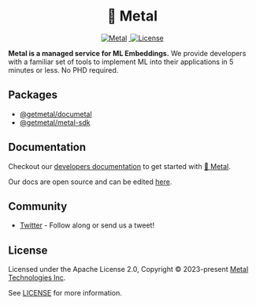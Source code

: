 <h1 align="center" >
🤘 Metal
</h1>

<p align="center">
  <a href="https://twitter.com/Metal_io">
    <img src="https://img.shields.io/badge/metal-message?style=flat&logo=twitter&color=4f46e5&logoColor=#4f46e5" alt="Metal" style="margin-right:3px" />
  </a>
  <a href="https://github.com/getmetal/metal/blob/main/LICENSE">
    <img src="https://img.shields.io/github/license/getmetal/metal?style=flat&label=license&logo=github&color=4f46e5&logoColor=fff" alt="License" />
  </a>
</p>

**Metal is a managed service for ML Embeddings.** We provide developers with a familiar set of tools to implement ML into their applications in 5 minutes or less. No PHD required.

## Packages

- [@getmetal/documetal](https://github.com/getmetal/documetal)
- [@getmetal/metal-sdk](https://github.com/getmetal/metal-sdk)

## Documentation

Checkout our [developers documentation](https://docs.getmetal.io) to get started with [🤘 Metal](https://getmetal.io).

Our docs are open source and can be edited [here](https://github.com/getmetal/documetal).

## Community

- [Twitter](https://twitter.com/Metal_io) - Follow along or send us a tweet!

## License

Licensed under the Apache License 2.0, Copyright © 2023-present [Metal Technologies Inc](https://getmetal.io).

See [LICENSE](https://github.com/getmetal/developers/blob/main/LICENSE) for more information.
